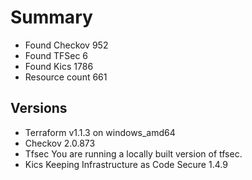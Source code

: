 # Summary

- Found Checkov 952
- Found TFSec 6
- Found Kics 1786
- Resource count 661

## Versions

- Terraform v1.1.3 on windows_amd64
- Checkov 2.0.873
- Tfsec You are running a locally built version of tfsec.
- Kics Keeping Infrastructure as Code Secure 1.4.9
